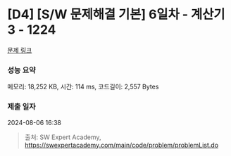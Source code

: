 # [D4] [S/W 문제해결 기본] 6일차 - 계산기3 - 1224 

[문제 링크](https://swexpertacademy.com/main/code/problem/problemDetail.do?contestProbId=AV14tDX6AFgCFAYD) 

### 성능 요약

메모리: 18,252 KB, 시간: 114 ms, 코드길이: 2,557 Bytes

### 제출 일자

2024-08-06 16:38



> 출처: SW Expert Academy, https://swexpertacademy.com/main/code/problem/problemList.do